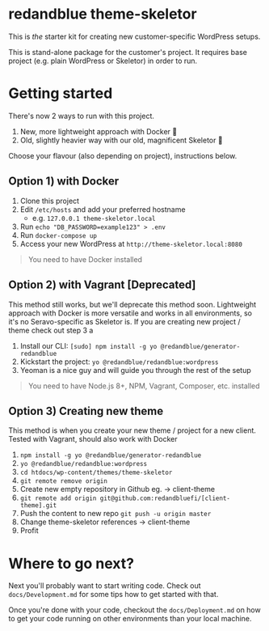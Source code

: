 # redandblue theme-skeletor

This is _the_ starter kit for creating new customer-specific WordPress setups.

This is stand-alone package for the customer's project. It requires base project (e.g. plain WordPress or Skeletor) in order to run.

# Getting started

There's now 2 ways to run with this project.

1.  New, more lightweight approach with Docker 🐳
2.  Old, slightly heavier way with our old, magnificent Skeletor 🙊

Choose your flavour (also depending on project), instructions below.

## Option 1) with Docker

1.  Clone this project
2.  Edit `/etc/hosts` and add your preferred hostname
    - e.g. `127.0.0.1 theme-skeletor.local`
3.  Run `echo "DB_PASSWORD=example123" > .env`
4.  Run `docker-compose up`
5.  Access your new WordPress at `http://theme-skeletor.local:8080`

> You need to have Docker installed

## Option 2) with Vagrant [Deprecated]

This method still works, but we'll deprecate this method soon.
Lightweight approach with Docker is more versatile and works in all environments,
so it's no Seravo-specific as Skeletor is. If you are creating new project / theme check out step 3
a

1.  Install our CLI: `[sudo] npm install -g yo @redandblue/generator-redandblue`
2.  Kickstart the project: `yo @redandblue/redandblue:wordpress`
3.  Yeoman is a nice guy and will guide you through the rest of the setup

> You need to have Node.js 8+, NPM, Vagrant, Composer, etc. installed

## Option 3) Creating new theme

This method is when you create your new theme / project for a new client.
Tested with Vagrant, should also work with Docker

1.  `npm install -g yo @redandblue/generator-redandblue`
2.  `yo @redandblue/redandblue:wordpress`
3.  `cd htdocs/wp-content/themes/theme-skeletor`
4.  `git remote remove origin`
5.  Create new empty repository in Github eg. -> client-theme
6.  `git remote add origin git@github.com:redandbluefi/[client-theme].git`
7.  Push the content to new repo `git push -u origin master`
8.  Change theme-skeletor references -> client-theme
9.  Profit

# Where to go next?

Next you'll probably want to start writing code. Check out
`docs/Development.md` for some tips how to get started with that.

Once you're done with your code, checkout the `docs/Deployment.md` on
how to get your code running on other environments than your local machine.
